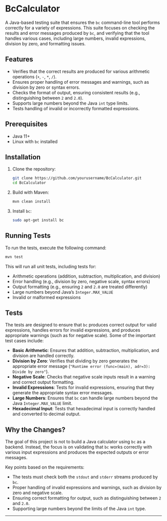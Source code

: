 
# BcCalculator

A Java-based testing suite that ensures the `bc` command-line tool performs correctly for a variety of expressions. This suite focuses on checking the results and error messages produced by `bc`, and verifying that the tool handles various cases, including large numbers, invalid expressions, division by zero, and formatting issues.

## Features
- Verifies that the correct results are produced for various arithmetic operations (`+`, `-`, `*`, `/`).
- Ensures proper handling of error messages and warnings, such as division by zero or syntax errors.
- Checks the format of output, ensuring consistent results (e.g., distinguishing between `2` and `2.0`).
- Supports large numbers beyond the Java `int` type limits.
- Tests handling of invalid or incorrectly formatted expressions.

## Prerequisites
- Java 11+
- Linux with `bc` installed

## Installation
1. Clone the repository:
    ```bash
    git clone https://github.com/yourusername/BcCalculator.git
    cd BcCalculator
    ```

2. Build with Maven:
    ```bash
    mvn clean install
    ```

3. Install `bc`:
    ```bash
    sudo apt-get install bc
    ```

## Running Tests

To run the tests, execute the following command:

```bash
mvn test
```

This will run all unit tests, including tests for:
- Arithmetic operations (addition, subtraction, multiplication, and division)
- Error handling (e.g., division by zero, negative scale, syntax errors)
- Output formatting (e.g., ensuring `2` and `2.0` are treated differently)
- Large numbers beyond Java’s `Integer.MAX_VALUE`
- Invalid or malformed expressions


## Tests

The tests are designed to ensure that `bc` produces correct output for valid expressions, handles errors for invalid expressions, and produces appropriate warnings (such as for negative scale). Some of the important test cases include:

- **Basic Arithmetic**: Ensures that addition, subtraction, multiplication, and division are handled correctly.
- **Division by Zero**: Verifies that dividing by zero generates the appropriate error message (`"Runtime error (func=(main), adr=3): Divide by zero"`).
- **Negative Scale**: Checks that negative scale inputs result in a warning and correct output formatting.
- **Invalid Expressions**: Tests for invalid expressions, ensuring that they generate the appropriate syntax error messages.
- **Large Numbers**: Ensures that `bc` can handle large numbers beyond the Java `Integer.MAX_VALUE` limit.
- **Hexadecimal Input**: Tests that hexadecimal input is correctly handled and converted to decimal output.

## Why the Changes?

The goal of this project is not to build a Java calculator using `bc` as a backend. Instead, the focus is on validating that `bc` works correctly with various input expressions and produces the expected outputs or error messages.

Key points based on the requirements:
- The tests must check both the `stdout` and `stderr` streams produced by `bc`.
- Proper handling of invalid expressions and warnings, such as division by zero and negative scale.
- Ensuring correct formatting for output, such as distinguishing between `2` and `2.0`.
- Supporting large numbers beyond the limits of the Java `int` type.

---
